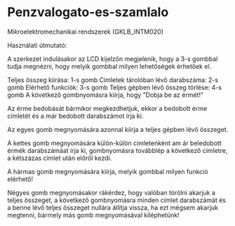 # Penzvalogato-es-szamlalo
Mikroelektromechanikai rendszerek (GKLB_INTM020)

Használati útmutató:

A szerkezet indulásakor az LCD kijelzőn megjelenik, hogy a 3-s gombbal tudja megnézni, hogy melyik gombbal milyen lehetőségek érhetőek el.

Teljes összeg kiírása: 1-s gomb
Címletek tárolóban lévő darabszáma: 2-s gomb
Elérhető funkciók: 3-s gomb
Teljes gépben lévő összeg törlése: 4-s gomb
A következő gombnyomásra kiírja, hogy "Dobja be az érmét!"

Az érme bedobását bármikor megkezdhetjuk, ekkor a bedobott érme címletét és a már bedobott darabszámot írja ki. 

Az egyes gomb megnyomására azonnal kiírja a teljes gépben lévő összeget.

A kettes gomb megnyomására külön-külön címletenként am ár beledobott érmék darabszámáat írja ki, gombnyomásra továbblép a következő címletre, a kétszázas címlet után előről kezdi.

A hármas gomb megnyomására kiírja, melyik gombbal milyen funkció elérhető!

Négyes gomb megnyomásakor rákérdez, hogy valóban törölni akarjuk a teljes összeget, a következő gombnyomásra minden címlet darabszámát és a benne lévő teljes összeget nullára állítja vissza, ha ezt mégsem akarjuk megtenni, bármely más gomb megnyomásával kiléphetünk!
